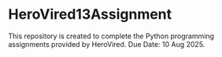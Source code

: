# HeroVired13Assignment
This repository is created to complete the Python programming assignments provided by HeroVired.
Due Date: 10 Aug 2025.
